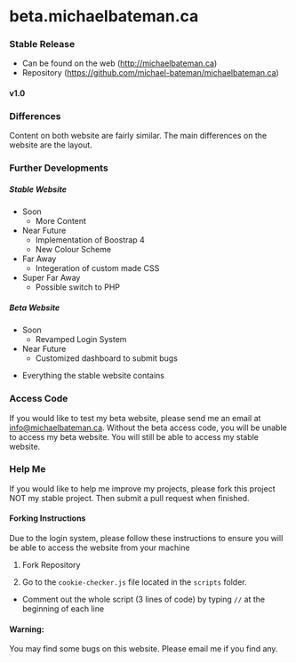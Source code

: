 # beta.michaelbateman.ca

### Stable Release
- Can be found on the web (http://michaelbateman.ca)
- Repository (https://github.com/michael-bateman/michaelbateman.ca)

#### v1.0

### Differences
Content on both website are fairly similar.  The main differences on the website are the layout.

### Further Developments
##### Stable Website
* Soon
  - More Content
* Near Future
  - Implementation of Boostrap 4
  - New Colour Scheme
* Far Away
  - Integeration of custom made CSS
* Super Far Away
  - Possible switch to PHP
 
##### Beta Website
* Soon
  - Revamped Login System
* Near Future
  - Customized dashboard to submit bugs

+ Everything the stable website contains

### Access Code
If you would like to test my beta website, please send me an email at info@michaelbateman.ca.  Without the beta access code, you will be unable to access my beta website.  You will still be able to access my stable website.

### Help Me
If you would like to help me improve my projects, please fork this project NOT my stable project.  Then submit a pull request when finished.
#### Forking Instructions
Due to the login system, please follow these instructions to ensure you will be able to access the website from your machine
1. Fork Repository

2. Go to the `cookie-checker.js` file located in the `scripts` folder.

  * Comment out the whole script (3 lines of code) by typing `//` at the beginning of each line

#### Warning:
You may find some bugs on this website.  Please email me if you find any.
